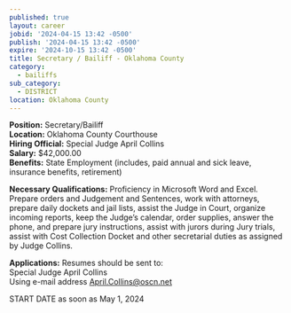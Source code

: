 ```yaml
---
published: true
layout: career
jobid: '2024-04-15 13:42 -0500'
publish: '2024-04-15 13:42 -0500'
expire: '2024-10-15 13:42 -0500'
title: Secretary / Bailiff - Oklahoma County
category:
  - bailiffs
sub_category:
  - DISTRICT
location: Oklahoma County
---
```

**Position:** Secretary/Bailiff  
**Location:** Oklahoma County Courthouse  
**Hiring Official:** Special Judge April Collins   
**Salary:** $42,000.00  
**Benefits:** State Employment (includes, paid annual and sick leave, insurance benefits, retirement)

**Necessary Qualifications:** Proficiency in Microsoft Word and Excel.  Prepare orders and Judgement and Sentences, work with attorneys, prepare daily dockets and jail lists, assist the Judge in Court, organize incoming reports, keep the Judge’s calendar, order supplies, answer the phone, and prepare jury instructions, assist with jurors during Jury trials, assist with Cost Collection Docket and other secretarial duties as assigned by Judge Collins.			

**Applications:** Resumes should be sent to:   
Special Judge April Collins  
Using e-mail address [April.Collins@oscn.net](mailto:April.Collins@oscn.net)

START DATE as soon as May 1, 2024
